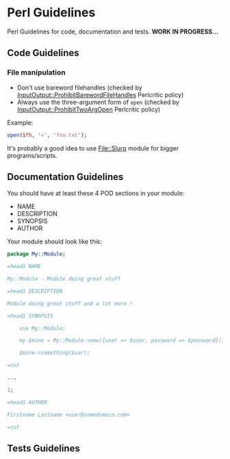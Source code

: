 Perl Guidelines
===============

Perl Guidelines for code, documentation and tests. **WORK IN PROGRESS...**

## Code Guidelines

### File manipulation

  * Don't use bareword filehandles 
    (checked by [InputOutput::ProhibitBarewordFileHandles](https://metacpan.org/pod/Perl::Critic::Policy::InputOutput::ProhibitBarewordFileHandles) Perlcritic policy)
  * Always use the three-argument form of `open` 
    (checked by [InputOutput::ProhibitTwoArgOpen](https://metacpan.org/pod/Perl::Critic::Policy::InputOutput::ProhibitTwoArgOpen) Perlcritic policy)

Example:
```perl
open($fh, '<', 'foo.txt');
```

It's probably a good idea to use [File::Slurp](https://metacpan.org/pod/File::Slurp) module for bigger programs/scripts.

## Documentation Guidelines

You should have at least these 4 POD sections in your module:
  * NAME
  * DESCRIPTION
  * SYNOPSIS
  * AUTHOR

Your module should look like this:
```perl
package My::Module;

=head1 NAME

My::Module - Module doing great stuff

=head1 DESCRIPTION

Module doing great stuff and a lot more !

=head1 SYNOPSIS

    use My::Module;

    my $mine = My::Module->new({user => $user, password => $password});

    $mine->something($var);

=cut

...

1;

=head1 AUTHOR

Firstname Lastname <user@somedomain.com>

=cut

```

## Tests Guidelines
